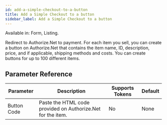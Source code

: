```yaml
---
id: add-a-simple-checkout-to-a-button
title: Add a Simple Checkout to a button
sidebar_label: Add a Simple Checkout to a button
---
```


Available in: Form, Listing.


Redirect to Authorize.Net to payment. For each item you sell, you can create a button on Authorize.Net that contains the item name, ID, description, price, and if applicable, shipping methods and costs. You can create buttons for up to 100 different items.

## Parameter Reference
| Parameter | Description | Supports Tokens | Default |
| -- | -- | -- | -- |
| Button Code | Paste the HTML code provided on Authorize.Net for the item. | No | None |
